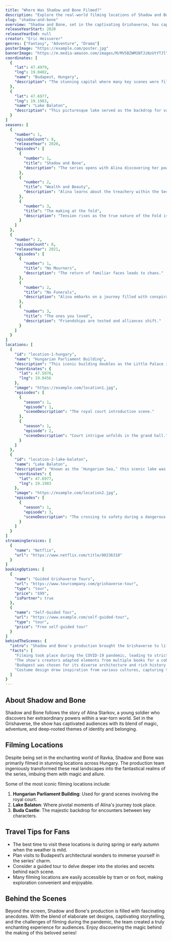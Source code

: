 ```yaml
---
title: "Where Was Shadow and Bone Filmed?"
description: "Explore the real-world filming locations of Shadow and Bone, from the Grishaverse to the stunning landscapes of Hungary."
slug: "shadow-and-bone"
overview: "Shadow and Bone, set in the captivating Grishaverse, has captivated audiences with its blend of fantasy, adventure, and romance. Despite being set in the mystical land of Ravka, the series was primarily filmed in various picturesque locations across Hungary."
releaseYearStart: 2020
releaseYearEnd: null
creator: "Eric Heisserer"
genres: ["Fantasy", "Adventure", "Drama"]
posterImage: "https://example.com/poster.jpg"
bannerImage: "https://m.media-amazon.com/images/M/MV5BZWM1NTJiNzUtYTJlYy00NWYyLTliNjUtN2FjNzdkOWQxNWRjXkEyXkFqcGc@._V1_SX300.jpg"
coordinates: [
  { 
    "lat": 47.4979, 
    "lng": 19.0402, 
    "name": "Budapest, Hungary", 
    "description": "The stunning capital where many key scenes were filmed, showcasing its gothic architecture and vibrant city life."
  },
  { 
    "lat": 47.6977, 
    "lng": 19.1983, 
    "name": "Lake Balaton", 
    "description": "This picturesque lake served as the backdrop for various dramatic sequences in the series."
  }
]
seasons: [
  {
    "number": 1,
    "episodeCount": 8,
    "releaseYear": 2020,
    "episodes": [
      {
        "number": 1,
        "title": "Shadow and Bone",
        "description": "The series opens with Alina discovering her powers."
      },
      {
        "number": 2,
        "title": "Wealth and Beauty",
        "description": "Alina learns about the treachery within the Second Army."
      },
      {
        "number": 3,
        "title": "The making at the fold",
        "description": "Tension rises as the true nature of the Fold is revealed."
      }
    ]
  },
  {
    "number": 2,
    "episodeCount": 8,
    "releaseYear": 2021,
    "episodes": [
      {
        "number": 1,
        "title": "No Mourners",
        "description": "The return of familiar faces leads to chaos."
      },
      {
        "number": 2,
        "title": "No Funerals",
        "description": "Alina embarks on a journey filled with conspiracies."
      },
      {
        "number": 3,
        "title": "The ones you loved",
        "description": "Friendships are tested and alliances shift."
      }
    ]
  }
]
locations: [
  {
    "id": "location-1-hungary",
    "name": "Hungarian Parliament Building",
    "description": "This iconic building doubles as the Little Palace in the series. It's a remarkable example of Gothic Revival architecture, seen in scenes involving the royal court.",
    "coordinates": {
      "lat": 47.5078,
      "lng": 19.0456
    },
    "image": "https://example.com/location1.jpg",
    "episodes": [
      {
        "season": 1,
        "episode": 1,
        "sceneDescription": "The royal court introduction scene."
      },
      {
        "season": 1,
        "episode": 2,
        "sceneDescription": "Court intrigue unfolds in the grand hall."
      }
    ]
  },
  {
    "id": "location-2-lake-balaton",
    "name": "Lake Balaton",
    "description": "Known as the ‘Hungarian Sea,’ this scenic lake was used for pivotal moments, showcasing Alina's journey across the landscape.",
    "coordinates": {
      "lat": 47.6977,
      "lng": 19.1983
    },
    "image": "https://example.com/location2.jpg",
    "episodes": [
      {
        "season": 1,
        "episode": 3,
        "sceneDescription": "The crossing to safety during a dangerous confrontation."
      }
    ]
  }
]
streamingServices: [
  {
    "name": "Netflix",
    "url": "https://www.netflix.com/title/80236318"
  }
]
bookingOptions: [
  {
    "name": "Guided Grishaverse Tours",
    "url": "https://www.tourcompany.com/grishaverse-tour",
    "type": "tour",
    "price": "$99",
    "isPartner": true
  },
  {
    "name": "Self-Guided Tour",
    "url": "https://www.example.com/self-guided-tour",
    "type": "tour",
    "price": "Free self-guided tour"
  }
]
behindTheScenes: {
  "intro": "Shadow and Bone's production brought the Grishaverse to life with a blend of stunning visuals and intricate storytelling.",
  "facts": [
    "Filming took place during the COVID-19 pandemic, leading to strict safety protocols.",
    "The show's creators adapted elements from multiple books for a cohesive narrative.",
    "Budapest was chosen for its diverse architecture and rich history.",
    "Costume design drew inspiration from various cultures, capturing the essence of the Grishaverse."
  ]
}
---
```


## About Shadow and Bone

Shadow and Bone follows the story of Alina Starkov, a young soldier who discovers her extraordinary powers within a war-torn world. Set in the Grishaverse, the show has captivated audiences with its blend of magic, adventure, and deep-rooted themes of identity and belonging.

## Filming Locations

Despite being set in the enchanting world of Ravka, Shadow and Bone was primarily filmed in stunning locations across Hungary. The production team ingeniously transformed these real landscapes into the fantastical realms of the series, imbuing them with magic and allure.

Some of the most iconic filming locations include:

1. **Hungarian Parliament Building**: Used for grand scenes involving the royal court.
2. **Lake Balaton**: Where pivotal moments of Alina's journey took place.
3. **Buda Castle**: The majestic backdrop for encounters between key characters.

## Travel Tips for Fans

- The best time to visit these locations is during spring or early autumn when the weather is mild.
- Plan visits to Budapest’s architectural wonders to immerse yourself in the series' charm.
- Consider a guided tour to delve deeper into the stories and secrets behind each scene.
- Many filming locations are easily accessible by tram or on foot, making exploration convenient and enjoyable.

## Behind the Scenes

Beyond the screen, Shadow and Bone's production is filled with fascinating anecdotes. With the blend of elaborate set designs, captivating storytelling, and the challenges of filming during the pandemic, the team created a truly enchanting experience for audiences. Enjoy discovering the magic behind the making of this beloved series!
